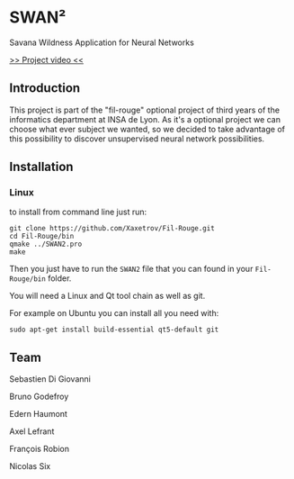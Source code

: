 # SWAN²
Savana Wildness Application for Neural Networks

[>>  Project video  <<](https://www.youtube.com/watch?v=45GLIzPV6BM)

## Introduction
This project is part of the "fil-rouge" optional project of third years of the informatics department at INSA de Lyon.
As it's a optional project we can choose what ever subject we wanted, so we decided to take advantage of this possibility
to discover unsupervised neural network possibilities.

## Installation
### Linux
to install from command line just run:
```
git clone https://github.com/Xaxetrov/Fil-Rouge.git
cd Fil-Rouge/bin
qmake ../SWAN2.pro
make
```
Then you just have to run the `SWAN2` file that you can found in your `Fil-Rouge/bin` folder.

You will need a Linux and Qt tool chain as well as git.

For example on Ubuntu you can install all you need with:
```
sudo apt-get install build-essential qt5-default git
```

## Team
Sebastien Di Giovanni

Bruno Godefroy

Edern Haumont

Axel Lefrant

François Robion

Nicolas Six
